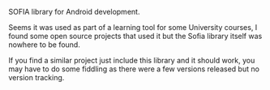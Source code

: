 SOFIA library for Android development. 

Seems it was used as part of a learning tool for some University courses, I found some open source projects that used it but the Sofia library itself was nowhere to be found.

If you find a similar project just include this library and it should work, you may have to do some fiddling as there were a few versions released but no version tracking.
